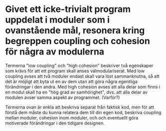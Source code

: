 # Givet ett icke-trivialt program uppdelat i moduler som i ovanstående mål, resonera kring begreppen coupling och cohesion för några av modulerna

Termerna "low coupling" och "high cohesion" beskriver två
egenskaper som krävs för att ett program skall anses
välmodulariserat. Med low coupling avses att två moduler endast
skall vara löst sammanknutna, så att det är möjligt att byta ut en
av dem utan att göra några egentliga förändringar i den andra. Med
high cohesion avses att alla delar som finns i en modul skall ha
en "hög grad av samhörighet", dvs. att alla delar av modulen avser
samma aspekt av programmet. (Varför?)

Termerna ovan är enkla att beskriva separat från faktisk kod, men
för att förstå dem måste du kunna relatera dem till din egen kod,
beskriva coupling mellan moduler, cohesion inom moduler, och och
eventuellt göra motiverade förändringar i den tidigare designen.

